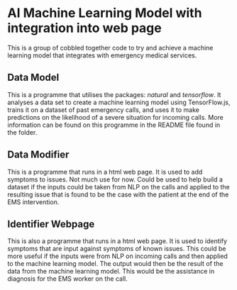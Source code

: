 # AI Machine Learning Model with integration into web page

This is a group of cobbled together code to try and achieve a machine learning model that integrates with emergency medical services.

## Data Model

This is a programme that utilises the packages: *natural* and *tensorflow*. It analyses a data set to create a machine learning model using TensorFlow.js, trains it on a dataset of past emergency calls, and uses it to make predictions on the likelihood of a severe situation for incoming calls. More information can be found on this programme in the README file found in the folder.

## Data Modifier

This is a programme that runs in a html web page. It is used to add symptoms to issues. Not much use for now. Could be used to help build a dataset if the inputs could be taken from NLP on the calls and applied to the resulting issue that is found to be the case with the patient at the end of the EMS intervention.

## Identifier Webpage

This is also a programme that runs in a html web page. It is used to identify symptoms that are input against symptoms of known issues. This could be more useful if the inputs were from NLP on incoming calls and then applied to the machine learning model. The output would then be the result of the data from the machine learning model. This would be the assistance in diagnosis for the EMS worker on the call.
